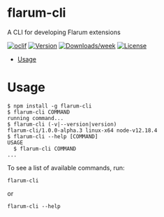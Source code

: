 flarum-cli
==========

A CLI for developing Flarum extensions

[![oclif](https://img.shields.io/badge/cli-oclif-brightgreen.svg)](https://oclif.io)
[![Version](https://img.shields.io/npm/v/flarum-cli.svg)](https://npmjs.org/package/flarum-cli)
[![Downloads/week](https://img.shields.io/npm/dw/flarum-cli.svg)](https://npmjs.org/package/flarum-cli)
[![License](https://img.shields.io/npm/l/flarum-cli.svg)](https://github.com/flarum/flarum-cli/blob/master/package.json)

* [Usage](#usage)
# Usage
<!-- usage -->
```sh-session
$ npm install -g flarum-cli
$ flarum-cli COMMAND
running command...
$ flarum-cli (-v|--version|version)
flarum-cli/1.0.0-alpha.3 linux-x64 node-v12.18.4
$ flarum-cli --help [COMMAND]
USAGE
  $ flarum-cli COMMAND
...
```
<!-- usagestop -->

To see a list of available commands, run:

```sh-session
flarum-cli
```

or

```sh-session
flarum-cli --help
```
